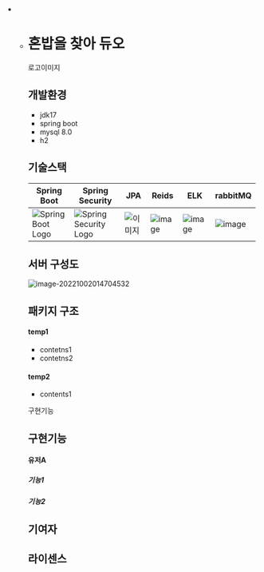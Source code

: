 - - # 혼밥을 찾아 듀오
  
    로고이미지
  
    
  
    ## 개발환경
  
    - jdk17
    - spring boot
    - mysql 8.0
    - h2
  
    
  
    ## 기술스택
  
    | Spring Boot                                                  | Spring Security                                              | JPA                                                          | Reids                                                        | ELK                                                          | rabbitMQ                                                     |
    | ------------------------------------------------------------ | ------------------------------------------------------------ | ------------------------------------------------------------ | ------------------------------------------------------------ | ------------------------------------------------------------ | ------------------------------------------------------------ |
    | ![Spring Boot Logo](https://dz2cdn1.dzone.com/storage/temp/12434118-spring-boot-logo.png) | ![Spring Security Logo](https://miro.medium.com/max/800/1*1-13QxXfUE1mdrK_MfqonQ.png) | ![이미지](https://pbs.twimg.com/profile_images/1235945452304031744/w55Uc_O9_400x400.png) | ![image](https://user-images.githubusercontent.com/28896454/193418581-8d9c5c8b-e1d6-4728-b50b-aabb88bce640.png) | ![image](https://user-images.githubusercontent.com/28896454/193418628-166380a8-5336-487c-93bd-b1a2767fa758.png) | ![image](https://user-images.githubusercontent.com/28896454/193418671-96688360-3c7b-4e73-a91a-e80089be7d31.png) |
    
  
    
  
    ## 서버 구성도
  
    ![image-20221002014704532](C:\Users\jhnet\AppData\Roaming\Typora\typora-user-images\image-20221002014704532.png)
  
    
  
    ## 패키지 구조
  
    #### temp1
  
    - contetns1
    - contetns2
  
    #### temp2
  
    - contents1
  
    구현기능
  
    ## 구현기능
  
    #### 유저A
  
    ##### 기능1 
  
    
  
    ##### 기능2
  
    
  
    ## 기여자
  
    
  
    
  
    ## 라이센스